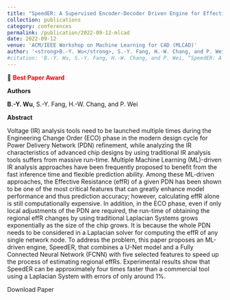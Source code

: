 ```yaml
---
title: "SpeedER: A Supervised Encoder-Decoder Driven Engine for Effective Resistance Estimation of Power Delivery Networks"
collection: publications
category: conferences
permalink: /publication/2022-09-12-mlcad
date: 2022-09-12
venue: 'ACM/IEEE Workshop on Machine Learning for CAD (MLCAD)'
author: '<strong>B.-Y. Wu</strong>, S.-Y. Fang, H.-W. Chang, and P. Wei'
#citation: 'B.-Y. Wu, S.-Y. Fang, H.-W. Chang, and P. Wei, “SpeedER: A Supervised Encoder-Decoder Driven Engine for Effective Resistance Estimation of Power Delivery Networks“, Proc. MLCAD, 2022.'
---
```


🎊 <span style="color: red;">**Best Paper Award**</span>

**Authors**

**B.-Y. Wu**, S.-Y. Fang, H.-W. Chang, and P. Wei

**Abstract**

Voltage (IR) analysis tools need to be launched multiple times during the Engineering Change Order (ECO) phase in the modern design cycle for Power Delivery Network (PDN) refinement, while analyzing the IR characteristics of advanced chip designs by using traditional IR analysis tools suffers from massive run-time. Multiple Machine Learning (ML)-driven IR analysis approaches have been frequently proposed to benefit from the fast inference time and flexible prediction ability. Among these ML-driven approaches, the Effective Resistance (effR) of a given PDN has been shown to be one of the most critical features that can greatly enhance model performance and thus prediction accuracy; however, calculating effR alone is still computationally expensive. In addition, in the ECO phase, even if only local adjustments of the PDN are required, the run-time of obtaining the regional effR changes by using traditional Laplacian Systems grows exponentially as the size of the chip grows. It is because the whole PDN needs to be considered in a Laplacian solver for computing the effR of any single network node. To address the problem, this paper proposes an ML-driven engine, SpeedER, that combines a U-Net model and a Fully Connected Neural Network (FCNN) with five selected features to speed up the process of estimating regional effRs. Experimental results show that SpeedER can be approximately four times faster than a commercial tool using a Laplacian System with errors of only around 1%.

<a href="https://dl.acm.org/doi/10.1145/3551901.3556490" style="text-decoration: none;">Download Paper</a>